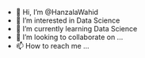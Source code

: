 - 👋 Hi, I’m @HanzalaWahid
- 👀 I’m interested in Data Science 
- 🌱 I’m currently learning Data Science
- 💞️ I’m looking to collaborate on ...
- 📫 How to reach me ...

<!---
HanzalaWahid/HanzalaWahid is a ✨ special ✨ repository because its `README.md` (this file) appears on your GitHub profile.
You can click the Preview link to take a look at your changes.
--->
